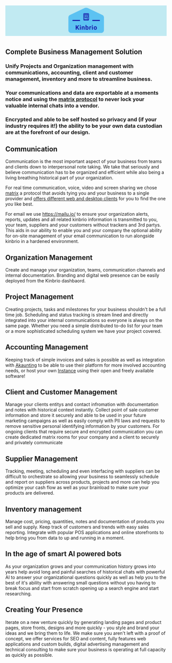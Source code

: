 # ![kinbrio logo](logo_v1/banner.png)

## Complete Business Management Solution

### Unify Projects and Organization management with communications, accounting, client and customer management, inventory and more to streamline business.

### Your communications and data are exportable at a moments notice and using the [matrix protocol](https://matrix.org/) to never lock your valuable internal chats into a vendor. 

### Encrypted and able to be self hosted so privacy and (if your industry requires it!) the ability to be your own data custodian are at the forefront of our design. 

## Communication

Communication is the most important aspect of your business from teams and clients down to interpersonal note taking. We take that seriously and believe communication has to be organized and efficient while also being a living breathing historical part of your organization. 

For real time communication, voice, video and screen sharing we chose [matrix](https://matrix.org/) a protocol that avoids tying you and your business to a single provider and [offers different web and desktop clients](https://matrix.org/ecosystem/clients/) for you to find the one _you_ like best.

For email we use https://mailu.io/ to ensure your organization alerts, reports, updates and all related kinbrio information is transmitted to you, your team, suppliers and your customers without trackers and 3rd partys. This aids in our ability to enable you and your company the optional ability for on-site management of your email communication to run alongside kinbrio in a hardened environment. 

## Organization Management

Create and manage your organization, teams, communication channels and internal documentation. Branding and digital web presence can be easily deployed from the Kinbrio dashbaord.

## Project Management

Creating projects, tasks and milestones for your business shouldn't be a full time job. Scheduling and status tracking is stream lined and directly integrated into your internal communications so everyone is always on the same page. Whether you need a simple distributed to-do list for your team or a more sophisticated scheduling system we have your project covered.

## Accounting Management

Keeping track of simple invoices and sales is possible as well as integration with [Akaunting](https://akaunting.com/) to be able to use their platform for more involved accounting needs, or host your own [Instance](https://github.com/akaunting/akaunting) using their open and freely available software!

## Client and Customer Management

Manage your clients entitys and contact infromation with documentation and notes with historical context instantly. Collect point of sale customer information and store it securely and able to be used in your future marketing campaigns as well as easily comply with PII laws and requests to remove sensitive personal identifying information by your customers. For ongoing clients that require secure and encrypted communication you can create dedicated matrix rooms for your company and a client to securely and privately communicate

## Supplier Management

Tracking, meeting, scheduling and even interfacing with suppliers can be difficult to orchestrate so allowing your business to seamlessly schedule and report on suppliers across products, projects and more can help you optimize your cash flow as well as your brainload to make sure your products are delivered. 
 
## Inventory management 

Manage cost, pricing, quantities, notes and documentation of products you sell and supply. Keep track of customers and trends with easy sales reporting. Integrate with popular POS applications and online storefronts to help bring you from data to up and running in a moment.

## In the age of smart AI powered bots 

As your organization grows and your communication history grows into years help avoid long and painful searches of historical chats with powerful AI to answer your organizational questions quickly as well as help you to the best of it's ability with answering small questions without you having to break focus and start from scratch opening up a search engine and start researching.

## Creating Your Presence

Iterate on a new venture quickly by generating landing pages and product pages, store fronts, designs and more quickly - you style and brand your ideas and we bring them to life. We make sure you aren't left with a proof of concept, we offer services for SEO and content, fully features web applications and custom builds, digital advertising management and technical consulting to make sure your business is operating at full capacity as quickly as possible.